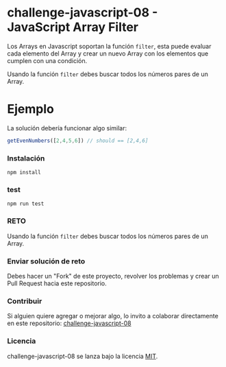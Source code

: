 # challenge-javascript-08 - JavaScript Array Filter

Los Arrays en Javascript soportan la función `filter`, esta puede evaluar cada elemento del Array y crear un nuevo Array con los elementos que cumplen con una condición.

Usando la función `filter` debes buscar todos los números pares de un Array.

# Ejemplo 
La solución debería funcionar algo similar:

```js
getEvenNumbers([2,4,5,6]) // should == [2,4,6]
```

### Instalación
```
npm install
```

### test
```
npm run test
```

### RETO

Usando la función `filter` debes buscar todos los números pares de un Array.

### Enviar solución de reto
Debes hacer un "Fork" de este proyecto, revolver los problemas y crear un Pull Request hacia este repositorio.

### Contribuir
Si alguien quiere agregar o mejorar algo, lo invito a colaborar directamente en este repositorio: [challenge-javascript-08](https://github.com/platzimaster/challenge-javascript-08/)

### Licencia
challenge-javascript-08 se lanza bajo la licencia [MIT](https://opensource.org/licenses/MIT).